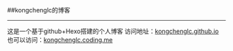 ##kongchenglc的博客
***
这是一个基于github+Hexo搭建的个人博客
访问地址：[kongchenglc.github.io](https://kongchenglc.github.io)
也可以访问：[kongchenglc.coding.me](https://kongchenglc.coding.me)